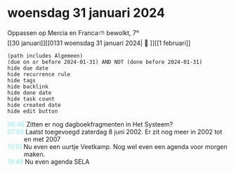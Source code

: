 # woensdag 31 januari 2024

Oppassen op Mercia en Franca⛅ bewolkt, 7°<br>[[30 januari]][[0131 woensdag 31 januari 2024| 📓 ]][[1 februari]]
```tasks
(path includes Algemeen)
(due on or before 2024-01-31) AND NOT (done before 2024-01-31)
hide due date
hide recurrence rule
hide tags
hide backlink
hide done date
hide task count
hide created date
hide edit button
```
<p style="padding-left: 2.7em; text-indent: -2.7em; margin: 0;"><font color=#8be9f3>06:46  </font>  Zitten er nog dagboekfragmenten in Het Systeem? </p>   
<p style="padding-left: 2.7em; text-indent: -2.7em; margin: 0;"><font color=#8be9f3>07:06  </font>  Laatst toegevoegd zaterdag 8 juni 2002. Er zit nog meer in 2002 tot en met 2007 </p>   
<p style="padding-left: 2.7em; text-indent: -2.7em; margin: 0;"><font color=#8be9f3>10:01  </font>  Nu even een uurtje Veetkamp. Nog wel even een agenda voor morgen maken. </p>   
<p style="padding-left: 2.7em; text-indent: -2.7em; margin: 0"><font color=#8be9f3>19:49</font>  Nu even agenda SELA </p>   